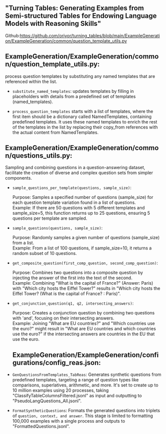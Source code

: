 ## "Turning Tables: Generating Examples from Semi-structured Tables for Endowing Language Models with Reasoning Skills"
Github:https://github.com/oriyor/turning_tables/blob/main/ExampleGeneration/ExampleGeneration/common/question_template_utils.py


## ExampleGeneration/ExampleGeneration/common/question_template_utils.py:

process question templates by substituting any named templates that are referenced within the list.

- `substitute_named_templates`: updates templates by filling in placeholders with details from a predefined set of templates (named_templates). 

- `process_question_templates` starts with a list of templates, where the first item should be a dictionary called NamedTemplates, containing predefined templates. It uses these named templates to enrich the rest of the templates in the list by replacing their copy_from references with the actual content from NamedTemplates.


## ExampleGeneration/ExampleGeneration/common/questions_utils.py:
Sampling and combining questions in a question-answering dataset, facilitate the creation of diverse and complex question sets from simpler components.

- `sample_questions_per_template(questions, sample_size)`:

  Purpose: Samples a specified number of questions (sample_size) for each question template variation found in a list of questions.<br/>
  Example: If there are 50 questions with 5 different templates and sample_size=5, this function returns up to 25 questions, ensuring 5 questions per template are sampled.

- `sample_questions(questions, sample_size)`:

  Purpose: Randomly samples a given number of questions (sample_size) from a list.<br/>
  Example: From a list of 100 questions, if sample_size=10, it returns a random subset of 10 questions.

- `get_composite_question(first_comp_question, second_comp_question)`:

  Purpose: Combines two questions into a composite question by injecting the answer of the first into the text of the second.<br/>
  Example: Combining "What is the capital of France?" (Answer: Paris) with "Which city hosts the Eiffel Tower?" results in "Which city hosts the Eiffel Tower? (What is the capital of France? : Paris)".

- `get_conjunction_question(q1, q2, intersecting_answers)`:

  Purpose: Creates a conjunction question by combining two questions with 'and', focusing on their intersecting answers.<br/>
  Example: Joining "What are EU countries?" and "Which countries use the euro?" might result in "What are EU countries and which countries use the euro?" if the intersecting answers are countries in the EU that use the euro.

  ## ExampleGeneration/ExampleGeneration/configurations/config_reas.json:
- `GenQuestionsFromTemplates_TabReas`: Generates synthetic questions from predefined templates, targeting a range of question types like comparisons, superlatives, arithmetic, and more. It's set to create up to 10 million examples using 20 processes, taking "ClassifyTableColumnsFiltered.jsonl" as input and outputting to "PseudoLangQuestions_All.jsonl".
  
- `FormatSyntheticQuestions`: Formats the generated questions into triplets of `question, context, and answer`. This stage is limited to formatting 100,000 examples with a single process and outputs to "FormattedQuestions.jsonl".
